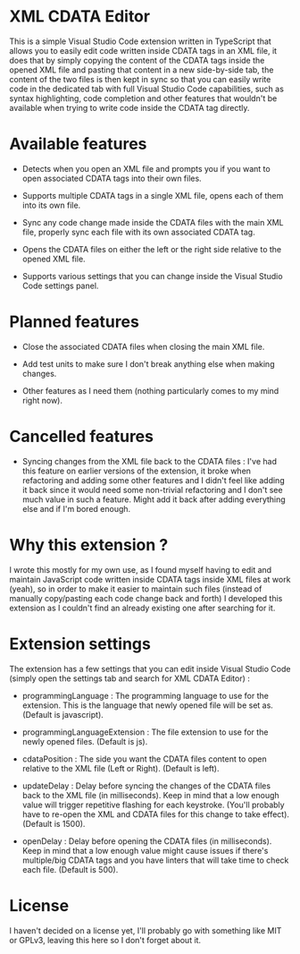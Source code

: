 # XML CDATA Editor

This is a simple Visual Studio Code extension written in TypeScript that allows you to easily edit code written inside CDATA tags in an XML file, it does that by simply copying the content of the CDATA tags inside the opened XML file and pasting that content in a new side-by-side tab, the content of the two files is then kept in sync so that you can easily write code in the dedicated tab with full Visual Studio Code capabilities, such as syntax highlighting, code completion and other features that wouldn't be available when trying to write code inside the CDATA tag directly.

# Available features

-   Detects when you open an XML file and prompts you if you want to open associated CDATA tags into their own files.

-   Supports multiple CDATA tags in a single XML file, opens each of them into its own file.

-   Sync any code change made inside the CDATA files with the main XML file, properly sync each file with its own associated CDATA tag.

-   Opens the CDATA files on either the left or the right side relative to the opened XML file.

-   Supports various settings that you can change inside the Visual Studio Code settings panel.

# Planned features

-   Close the associated CDATA files when closing the main XML file.

-   Add test units to make sure I don't break anything else when making changes.

-   Other features as I need them (nothing particularly comes to my mind right now).

# Cancelled features

-   Syncing changes from the XML file back to the CDATA files : I've had this feature on earlier versions of the extension, it broke when refactoring and adding some other features and I didn't feel like adding it back since it would need some non-trivial refactoring and I don't see much value in such a feature. Might add it back after adding everything else and if I'm bored enough.

# Why this extension ?

I wrote this mostly for my own use, as I found myself having to edit and maintain JavaScript code written inside CDATA tags inside XML files at work (yeah), so in order to make it easier to maintain such files (instead of manually copy/pasting each code change back and forth) I developed this extension as I couldn't find an already existing one after searching for it.

# Extension settings

The extension has a few settings that you can edit inside Visual Studio Code (simply open the settings tab and search for XML CDATA Editor) :

-   programmingLanguage : The programming language to use for the extension. This is the language that newly opened file will be set as. (Default is javascript).

-   programmingLanguageExtension : The file extension to use for the newly opened files. (Default is js).

-   cdataPosition : The side you want the CDATA files content to open relative to the XML file (Left or Right). (Default is left).

-   updateDelay : Delay before syncing the changes of the CDATA files back to the XML file (in milliseconds). Keep in mind that a low enough value will trigger repetitive flashing for each keystroke. (You'll probably have to re-open the XML and CDATA files for this change to take effect). (Default is 1500).

-   openDelay : Delay before opening the CDATA files (in milliseconds). Keep in mind that a low enough value might cause issues if there's multiple/big CDATA tags and you have linters that will take time to check each file. (Default is 500).

# License

I haven't decided on a license yet, I'll probably go with something like MIT or GPLv3, leaving this here so I don't forget about it.
